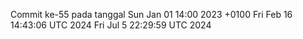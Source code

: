Commit ke-55 pada tanggal Sun Jan 01 14:00 2023 +0100
Fri Feb 16 14:43:06 UTC 2024
Fri Jul  5 22:29:59 UTC 2024
